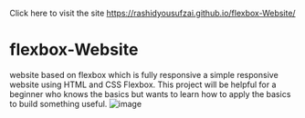 Click here to visit the site
https://rashidyousufzai.github.io/flexbox-Website/


# flexbox-Website
website based on flexbox which is fully responsive
a simple responsive website using HTML and CSS Flexbox. This project will be helpful for a beginner who knows the basics but wants to learn how to apply the basics to build something useful.
![image](https://user-images.githubusercontent.com/106462341/190964525-a98fddd6-7d37-40cb-9ecd-160133b9cb4f.png)
